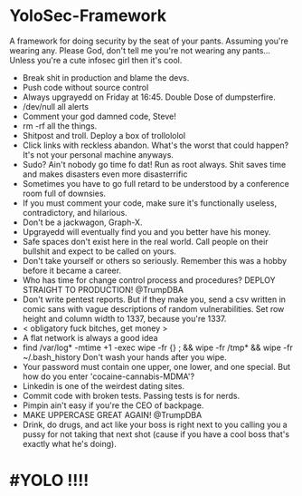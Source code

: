 # YoloSec-Framework
A framework for doing security by the seat of your pants.  Assuming you're wearing any.  Please God, don't tell me you're not wearing any pants...  Unless you're a cute infosec girl then it's cool. 

- Break shit in production and blame the devs.
- Push code without source control
- Always upgrayedd on Friday at 16:45. Double Dose of dumpsterfire.
- /dev/null all alerts
- Comment your god damned code, Steve!
- rm -rf all the things.  
- Shitpost and troll.  Deploy a box of trollololol
- Click links with reckless abandon.  What's the worst that could happen?  It's not your personal machine anyways.
- Sudo?  Ain't nobody go time fo dat!  Run as root always.  Shit saves time  and makes disasters even more disasterrific 
- Sometimes you have to go full retard to be understood by a conference room full of downsies.
- If you must comment your code, make sure it's functionally useless, contradictory, and hilarious.
- Don't be a jackwagon, Graph-X.
- Upgrayedd will eventually find you and you better have his money.
- Safe spaces don't exist here in the real world.  Call people on their bullshit and expect to be called on yours.
- Don't take yourself or others so seriously.  Remember this was a hobby before it became a career.
- Who has time for change control process and procedures? DEPLOY STRAIGHT TO PRODUCTION!  @TrumpDBA
- Don't write pentest reports.  But if they make you, send a csv written in comic sans with vague descriptions of random vulnerabilities.  Set row height and column width to 1337, because you're 1337.
- < obligatory fuck bitches, get money >
- A flat network is always a good idea
- find /var/log* -mtime +1 -exec wipe -fr {} \; && wipe -fr /tmp* && wipe -fr ~/.bash_history  Don't wash your hands after you wipe.
- Your password must contain one upper, one lower, and one special. But how do you enter 'cocaine-cannabis-MDMA'?
- Linkedin is one of the weirdest dating sites.
- Commit code with broken tests.  Passing tests is for nerds.
- Pimpin ain't easy if you're the CEO of backpage.
- MAKE UPPERCASE GREAT AGAIN! @TrumpDBA
- Drink, do drugs, and act like your boss is right next to you calling you a pussy for not taking that next shot (cause if you have a cool boss that's exactly what he's doing).

# #YOLO !!!!
